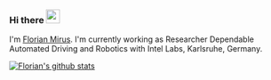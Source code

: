 <!--### Hi there 👋-->
### Hi there <img src="https://media.giphy.com/media/hvRJCLFzcasrR4ia7z/giphy.gif" width="25px">

I'm [Florian Mirus](https://fmirus.github.io). 
I'm currently working as Researcher Dependable Automated Driving and Robotics with Intel Labs, Karlsruhe, Germany.

[![Florian's github stats](https://github-readme-stats.vercel.app/api?username=fmirus&show_icons=true&theme=radical)](https://github.com/anuraghazra/github-readme-stats)

<!--
**fmirus/fmirus** is a ✨ _special_ ✨ repository because its `README.md` (this file) appears on your GitHub profile.

Here are some ideas to get you started:

- 🔭 I’m currently working on ...
- 🌱 I’m currently learning ...
- 👯 I’m looking to collaborate on ...
- 🤔 I’m looking for help with ...
- 💬 Ask me about ...
- 📫 How to reach me: ...
- 😄 Pronouns: ...
- ⚡ Fun fact: ...
-->
